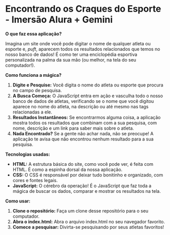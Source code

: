 # Encontrando os Craques do Esporte - Imersão Alura + Gemini

**O que faz essa aplicação?**

Imagina um site onde você pode digitar o nome de qualquer atleta ou esporte e, *puft*, aparecem todos os resultados relacionados que temos no nosso banco de dados! É como ter uma enciclopédia esportiva personalizada na palma da sua mão (ou melhor, na tela do seu computador!).

**Como funciona a mágica?**

1. **Digite e Pesquise:** Você digita o nome do atleta ou esporte que procura no campo de pesquisa.
2. **A Busca Começa:** O JavaScript entra em ação e vasculha todo o nosso banco de dados de atletas, verificando se o nome que você digitou aparece no nome do atleta, na descrição ou até mesmo nas tags relacionadas a ele.
3. **Resultados Instantâneos:** Se encontrarmos alguma coisa, a aplicação mostra todos os resultados que combinam com a sua pesquisa, com nome, descrição e um link para saber mais sobre o atleta.
4. **Nada Encontrado?** Se a gente não achar nada, não se preocupe! A aplicação te avisa que não encontrou nenhum resultado para a sua pesquisa.

**Tecnologias usadas:**

* **HTML:** A estrutura básica do site, como você pode ver, é feita com HTML. É como a espinha dorsal da nossa aplicação.
* **CSS:** O CSS é responsável por deixar tudo bonitinho e organizado, com cores e fontes legais.
* **JavaScript:** O cérebro da operação! É o JavaScript que faz toda a mágica de buscar os dados, comparar e mostrar os resultados na tela.

**Como usar:**

1. **Clone o repositório:** Faça um clone desse repositório para o seu computador.
2. **Abra o index.html:** Abra o arquivo index.html no seu navegador favorito.
3. **Comece a pesquisar:** Divirta-se pesquisando por seus atletas favoritos!
